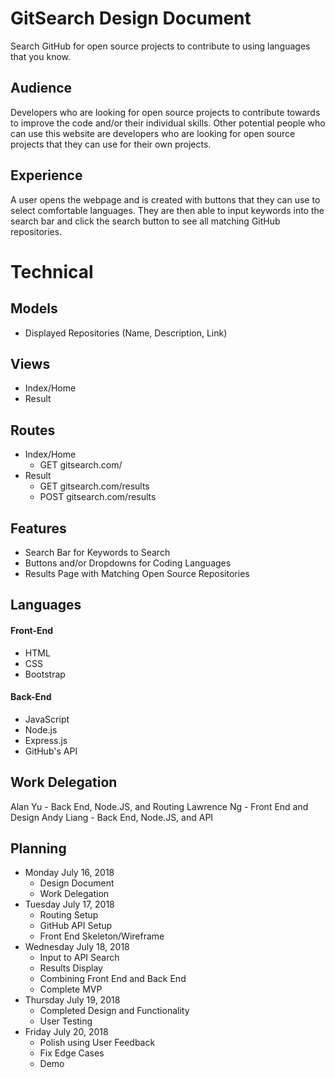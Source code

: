 # GitSearch Design Document
Search GitHub for open source projects to contribute to using languages that you know.

## Audience
Developers who are looking for open source projects to contribute towards to improve the code and/or their individual skills. Other potential people who can use this website are developers who are looking for open source projects that they can use for their own projects.

## Experience
A user opens the webpage and is created with buttons that they can use to select comfortable languages. They are then able to input keywords into the search bar and click the search button to see all matching GitHub repositories.

# Technical
## Models
- Displayed Repositories (Name, Description, Link)

## Views
- Index/Home
- Result

## Routes
- Index/Home
  - GET gitsearch.com/
- Result
  - GET gitsearch.com/results
  - POST gitsearch.com/results

## Features
- Search Bar for Keywords to Search
- Buttons and/or Dropdowns for Coding Languages
- Results Page with Matching Open Source Repositories

## Languages
#### Front-End
* HTML
* CSS
* Bootstrap
#### Back-End
* JavaScript
* Node.js
* Express.js
* GitHub's API

## Work Delegation
Alan Yu - Back End, Node.JS, and Routing
Lawrence Ng - Front End and Design
Andy Liang - Back End, Node.JS, and API

## Planning
- Monday July 16, 2018 
  - Design Document
  - Work Delegation
- Tuesday July 17, 2018
  - Routing Setup
  - GitHub API Setup
  - Front End Skeleton/Wireframe
- Wednesday July 18, 2018
  - Input to API Search
  - Results Display
  - Combining Front End and Back End
  - Complete MVP
- Thursday July 19, 2018
  - Completed Design and Functionality
  - User Testing
- Friday July 20, 2018
  - Polish using User Feedback
  - Fix Edge Cases
  - Demo
